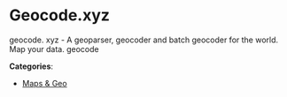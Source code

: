 # Geocode.xyz


geocode. xyz - A geoparser, geocoder and batch geocoder for the world. Map your data.  geocode



**Categories**:

- [Maps & Geo](https://github.com/apis-list/apis-list#maps-and-geo)



